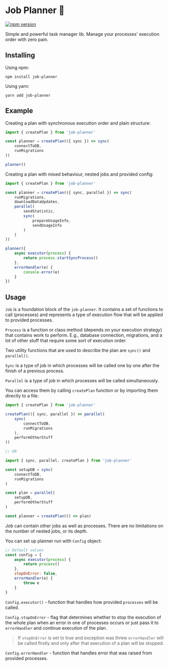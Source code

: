 # Job Planner 🤖

[![npm version](https://badge.fury.io/js/job-planner.svg)](https://badge.fury.io/js/job-planner)

Simple and powerful task manager lib. Manage your processes' execution order with zero pain.

## Installing

Using npm:

`npm install job-planner`

Using yarn:

`yarn add job-planner`

## Example

Creating a plan with synchronous execution order and plain structure:

```javascript
import { createPlan } from 'job-planner'

const planner = createPlan(({ sync }) => sync(
    connectToDB,
    runMigrations
))

planner()
``` 

Creating a plan with mixed behaviour, nested jobs and provided config:

```javascript
import { createPlan } from 'job-planner'

const planner = createPlan(({ sync, parallel }) => sync(
    runMigrations,
    downloadDataUpdates,
    parallel(
        sendStatistic,
        sync(
            prepareUsageInfo,
            sendUsageInfo
        )
    )
))

planner({
    async executor(process) {
        return process.startSyncProcess()
    },
    errorHandler(e) {
        console.error(e)
    }
})
```

## Usage

`Job` is a foundation block of the `job-planner`. It contains a set of functions to call (processes) and represents
a type of execution flow that will be applied to provided processes.

`Process` is a function or class method (depends on your execution strategy) that contains work
to perform. E.g., database connection, migrations, and a lot of other stuff that require some sort of execution order.

Two utility functions that are used to describe the plan are `sync()` and `parallel()`.

`Sync` is a type of job in which processes will be called one by one after the finish of a previous process.

`Parallel` is a type of job in which processes will be called simultaneously.

You can access them by calling `createPlan` function or by importing them directly to a file:

```javascript
import { createPlan } from 'job-planner'

createPlan(({ sync, parallel }) => parallel(
    sync(
        connectToDB,
        runMigrations
    ),
    performOtherStuff
))

// OR

import { sync, parallel, createPlan } from 'job-planner'

const setupDB = sync(
    connectToDB,
    runMigrations
)

const plan = parallel(
    setupDB,
    performOtherStuff
)

const planner = createPlan(() => plan)
```

Job can contain other jobs as well as processes. There are no limitations on the number of nested jobs, or its depth.

You can set up planner run with `Config` object:

```javascript
// Default values
const config = {
    async executor(process) {
        return process()
    },
    stopOnError: false,
    errorHandler(e) {
        throw e
    }
}
```

`Config.executor()` - function that handles how provided `processes` will be called.

`Config.stopOnError` - flag that determines whether to stop the execution of the whole plan when an error in one
of processes occurs or just pass it to `errorHandler` and continue execution of the plan.

>If `stopOnError` is set to true and exception was threw `errorHandler` will be called firstly and only after that
execution of a plan will be stopped.


`Config.errorHandler` - function that handles error that was raised from provided processes.

